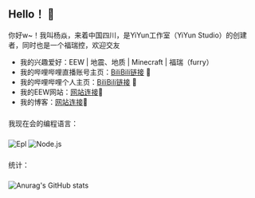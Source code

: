 ## Hello！ 👋
你好w~！我叫杨焱，来着中国四川，是YiYun工作室（YiYun Studio）的创建者，同时也是一个福瑞控，欢迎交友
- 我的兴趣爱好：EEW | 地震、地质 | Minecraft | 福瑞（furry）
- 我的哔哩哔哩直播账号主页：[BiliBili链接](https://space.bilibili.com/3493130032646858/) 🚀
- 我的哔哩哔哩个人主页：[BiliBili链接](https://space.bilibili.com/1995390292/) 🚀
- 我的EEW网站：[网站连接](http://eewapp.yiyunstudio.top/)🚀
- 我的博客：[网站连接](http://yangyanot.top/)🚀
###
我现在会的编程语言：
###
![Epl](https://img.shields.io/badge/%E6%98%93%E8%AF%AD%E8%A8%80-Epl-red)
![Node.js](https://img.shields.io/badge/JS-Node.js-red)

###
统计：
###
![Anurag's GitHub stats](https://github-readme-stats.vercel.app/api?username=yangyan-ot&show_icons=true&locale=cn)
<!--
**yangyanMC/yangyanMC** is a ✨ _special_ ✨ repository because its `README.md` (this file) appears on your GitHub profile.

Here are some ideas to get you started:

- 🔭 I’m currently working on ...
- 🌱 I’m currently learning ...
- 👯 I’m looking to collaborate on ...
- 🤔 I’m looking for help with ...
- 💬 Ask me about ...
- 📫 How to reach me: ...
- 😄 Pronouns: ...
- ⚡ Fun fact: ...
-->
